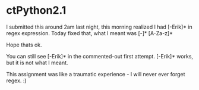# ctPython2.1
I submitted this around 2am last night, this morning realized I had [-Erik]* in regex expression. Today fixed that, what I meant was [-]* [A-Za-z]*

Hope thats ok.

You can still see [-Erik]* in the commented-out first attempt.
[-Erik]* works, but it is not what I meant.

This assignment was like a traumatic experience - I will never ever forget regex.
:)
